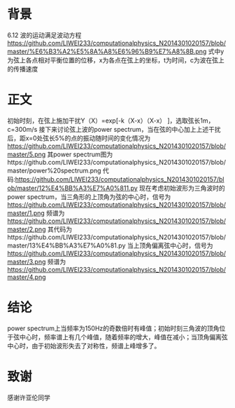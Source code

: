 # 背景
  6.12   波的运动满足波动方程
  https://github.com/LIWEI233/computationalphysics_N2014301020157/blob/master/%E6%B3%A2%E5%8A%A8%E6%96%B9%E7%A8%8B.png
  式中y为弦上各点相对平衡位置的位移，x为各点在弦上的坐标，t为时间，c为波在弦上的传播速度
# 正文
  初始时刻，在弦上施加干扰Y（X）=exp[-k（X-x）（X-x） ]，选取弦长1m，c=300m/s
  接下来讨论弦上波的power spectrum，当在弦的中心加上上述干扰后，距x=0处弦长5%的点的振动随时间的变化情况为
  https://github.com/LIWEI233/computationalphysics_N2014301020157/blob/master/5.png
  其power spectrum图为https://github.com/LIWEI233/computationalphysics_N2014301020157/blob/master/power%20spectrum.png
  代码:https://github.com/LIWEI233/computationalphysics_N2014301020157/blob/master/12%E4%BB%A3%E7%A0%811.py
  现在考虑初始波形为三角波时的power spectrum，当三角形的上顶角为弦的中心时，信号为
  https://github.com/LIWEI233/computationalphysics_N2014301020157/blob/master/1.png
  频谱为
  https://github.com/LIWEI233/computationalphysics_N2014301020157/blob/master/2.png
  其代码为https://github.com/LIWEI233/computationalphysics_N2014301020157/blob/master/13%E4%BB%A3%E7%A0%81.py
  当上顶角偏离弦中心时，信号为
  https://github.com/LIWEI233/computationalphysics_N2014301020157/blob/master/3.png
  频谱为
  https://github.com/LIWEI233/computationalphysics_N2014301020157/blob/master/4.png
# 结论
  power spectrum上当频率为150Hz的奇数倍时有峰值；初始时刻三角波的顶角位于弦中心时，频率谱上有几个峰值，随着频率的增大，峰值在减小；当顶角偏离弦中心时，由于初始波形失去了对称性，频谱上峰增多了。
# 致谢
  感谢许亚伦同学
